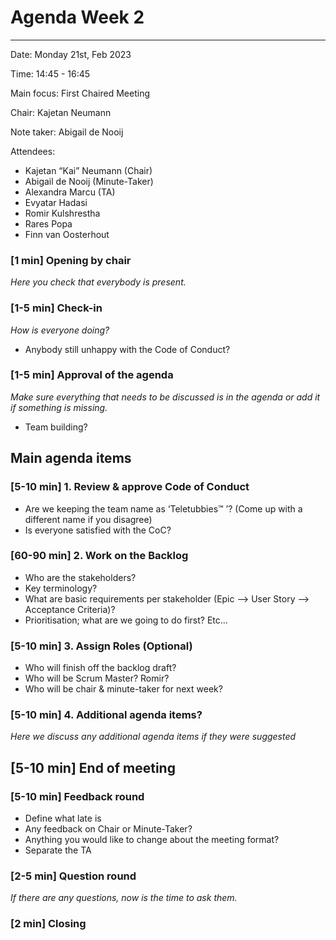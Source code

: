 # Agenda Week 2

---

Date:           Monday 21st, Feb 2023

Time:           14:45 - 16:45

Main focus:     First Chaired Meeting

Chair:          Kajetan Neumann

Note taker:     Abigail de Nooij

Attendees:

* Kajetan “Kai” Neumann (Chair)
* Abigail de Nooij (Minute-Taker)
* Alexandra Marcu (TA)
* Evyatar Hadasi
* Romir Kulshrestha
* Rares Popa
* Finn van Oosterhout

### [1 min] Opening by chair

*Here you check that everybody is present.*

### [1-5 min] Check-in

*How is everyone doing?*

* Anybody still unhappy with the Code of Conduct?

### [1-5 min] Approval of the agenda

*Make sure everything that needs to be discussed is in the agenda or add it if something is missing.*

* Team building?

## Main agenda items

### [5-10 min] 1. Review & approve Code of Conduct

* Are we keeping the team name as ‘Teletubbies™ ’? (Come up with a different name if you disagree)
* Is everyone satisfied with the CoC?

### [60-90 min] 2. Work on the Backlog

- Who are the stakeholders?
- Key terminology?
- What are basic requirements per stakeholder (Epic —> User Story —> Acceptance Criteria)?
- Prioritisation; what are we going to do first? Etc…

### [5-10 min] 3. Assign Roles (Optional)

- Who will finish off the backlog draft?
- Who will be Scrum Master? Romir?
- Who will be chair & minute-taker for next week?

### [5-10 min] 4. Additional agenda items?

*Here we discuss any additional agenda items if they were suggested*

## [5-10 min] End of meeting

### [5-10 min] Feedback round

* Define what late is
* Any feedback on Chair or Minute-Taker?
* Anything you would like to change about the meeting format?
* Separate the TA

### [2-5 min] Question round

*If there are any questions, now is the time to ask them.*

### [2 min] Closing
